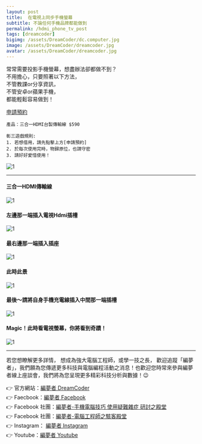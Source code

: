 ```yaml
---
layout: post
title:  在電視上同步手機螢幕
subtitle: 不論任何手機品牌都能做到
permalink: /hdmi_phone_tv_post
tags: [dreamcoder]
bigimg: /assets/DreamCoder/dc.computer.jpg
image: /assets/DreamCoder/dreamcoder.jpg
avatar: /assets/DreamCoder/dreamcoder.jpg
---
```


常常需要投影手機螢幕，想盡辦法卻都做不到？  
不用擔心，只要照著以下方法，  
不管教課or分享資訊，  
不管安卓or蘋果手機，  
都能輕鬆容易做到！

[申請預約]

```
產品：三合一HDMI台製傳輸線 $590

彰三遊戲規則: 
1. 若想借用，請先點擊上方[申請預約]
2. 於每次使用完時，物歸原位，也請守密
3. 請好好愛惜使用！
```

![1](/assets/computer-skills/hdmi-phone-tv/1.jpg)

---

#### 三合一HDMI傳輸線

![1](/assets/computer-skills/hdmi-phone-tv/4.jpg)

#### 左邊那一端插入電視Hdmi插槽

![1](/assets/computer-skills/hdmi-phone-tv/3.jpg)

#### 最右邊那一端插入插座

![1](/assets/computer-skills/hdmi-phone-tv/2.jpg)

#### 此時此景

![1](/assets/computer-skills/hdmi-phone-tv/8.jpg)

#### 最後～請將自身手機充電線插入中間那一端插槽

![1](/assets/computer-skills/hdmi-phone-tv/6.jpg)

#### Magic！此時看電視螢幕，你將看到奇蹟！

![1](/assets/computer-skills/hdmi-phone-tv/7.jpg)

---

若您想瞭解更多詳情，
想成為強大電腦工程師，或學一技之長，
歡迎追蹤「編夢者」，我們願為您傳遞更多科技與電腦編程活動之消息！也歡迎您時常來參與編夢者線上座談會，我們將為您呈現更多精彩科技分析與數據！:wink:

:point_right: 官方網站：[編夢者 DreamCoder]  
:point_right: Faecbook：[編夢者 Facebook]  
:point_right: Facebook 社團：[編夢者-手機電腦技巧 使用疑難雜症 研討之殿堂]  
:point_right: Facebook 社團：[編夢者-電腦工程師之駭客殿堂]  
:point_right: Instagram： [編夢者 Instagram]  
:point_right: Youtube：[編夢者 Youtube]


[編夢者 DreamCoder]: https://tomyhhc.com
[編夢者 Facebook]: https://www.facebook.com/dreamcoder.tw/
[編夢者 Instagram]: https://www.instagram.com/dreamcoder.tw/
[編夢者 Youtube]: https://www.youtube.com/channel/UCz_uOmu2iDuQt86ZfCrIRCQ
[編夢者-手機電腦技巧 使用疑難雜症 研討之殿堂]: https://www.facebook.com/groups/dc.computer.skills.community/ 
[編夢者-電腦工程師之駭客殿堂]: https://www.facebook.com/groups/dreamcoder.hackers
[申請預約]: https://forms.gle/FsdrCSUckApG15N19



